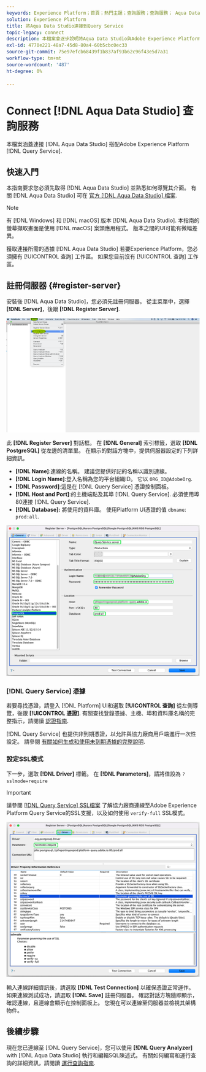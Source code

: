 ```yaml
---
keywords: Experience Platform；首頁；熱門主題；查詢服務；查詢服務； Aqua Data Studio; Aqua Data Studio；連接到查詢服務；
solution: Experience Platform
title: 將Aqua Data Studio連接到Query Service
topic-legacy: connect
description: 本檔案會逐步說明將Aqua Data Studio與Adobe Experience Platform Query Service連線的步驟。
exl-id: 4770e221-48a7-45d8-80a4-60b5cbc0ec33
source-git-commit: 75e97efcb68439f1b837af93b62c96f43e5d7a31
workflow-type: tm+mt
source-wordcount: '487'
ht-degree: 0%

---
```


# Connect [!DNL Aqua Data Studio] 查詢服務

本檔案涵蓋連接 [!DNL Aqua Data Studio] 搭配Adobe Experience Platform [!DNL Query Service].

## 快速入門

本指南要求您必須先取得 [!DNL Aqua Data Studio] 並熟悉如何導覽其介面。 有關 [!DNL Aqua Data Studio] 可在 [官方 [!DNL Aqua Data Studio] 檔案](https://www.aquaclusters.com/app/home/project/public/aquadatastudio/wikibook/Documentation21.1/page/0/Aqua-Data-Studio-21-1).

>[!NOTE]
>
>有 [!DNL Windows] 和 [!DNL macOS] 版本 [!DNL Aqua Data Studio]. 本指南的螢幕擷取畫面是使用 [!DNL macOS] 案頭應用程式。 版本之間的UI可能有微幅差異。

獲取連接所需的憑據 [!DNL Aqua Data Studio] 若要Experience Platform，您必須擁有 [!UICONTROL 查詢] 工作區。 如果您目前沒有 [!UICONTROL 查詢] 工作區。

## 註冊伺服器 {#register-server}

安裝後 [!DNL Aqua Data Studio]，您必須先註冊伺服器。 從主菜單中，選擇 **[!DNL Server]**，後跟 **[!DNL Register Server]**.

![「Server（伺服器）」下拉菜單，其中「Register Server（註冊伺服器）」突出顯示。](../images/clients/aqua-data-studio/register-server.png)

此 **[!DNL Register Server]** 對話框。 在 **[!DNL General]** 索引標籤，選取 **[!DNL PostgreSQL]** 從左邊的清單里。 在顯示的對話方塊中，提供伺服器設定的下列詳細資訊。

- **[!DNL Name]**:連線的名稱。 建議您提供好記的名稱以識別連線。
- **[!DNL Login Name]**:登入名稱為您的平台組織ID。 它以 `ORG_ID@AdobeOrg`.
- **[!DNL Password]**:這是在 [!DNL Query Service] 憑證控制面板。
- **[!DNL Host and Port]**:的主機端點及其埠 [!DNL Query Service]. 必須使用埠80連接 [!DNL Query Service].
- **[!DNL Database]:** 將使用的資料庫。 使用Platform UI憑證的值 `dbname`: `prod:all`.

![此 [!DNL Aqua Data Studio] 「常規」頁簽，其中突出顯示了必需的輸入欄位。](../images/clients/aqua-data-studio/register-server-general-tab.png)

### [!DNL Query Service] 憑據

若要尋找憑證，請登入 [!DNL Platform] UI和選取 **[!UICONTROL 查詢]** 從左側導覽，後跟 **[!UICONTROL 憑證]**. 有關查找登錄憑據、主機、埠和資料庫名稱的完整指示，請閱讀 [認證指南](../ui/credentials.md).

[!DNL Query Service] 也提供非到期憑證，以允許與協力廠商用戶端進行一次性設定。 請參閱 [有關如何生成和使用未到期憑據的完整說明](../ui/credentials.md#non-expiring-credentials).

### 設定SSL模式

下一步，選取 **[!DNL Driver]** 標籤。 在 **[!DNL Parameters]**，請將值設為 `?sslmode=require`

>[!IMPORTANT]
>
>請參閱 [[!DNL Query Service] SSL檔案](./ssl-modes.md) 了解協力廠商連線至Adobe Experience Platform Query Service的SSL支援，以及如何使用 `verify-full` SSL模式。

![此 [!DNL Aqua Data Studio] 驅動程式頁簽，並突出顯示「參數」欄位。](../images/clients/aqua-data-studio/register-server-driver-tab.png)

輸入連線詳細資訊後，請選取 **[!DNL Test Connection]** 以確保憑證正常運作。 如果連線測試成功，請選取 **[!DNL Save]** 註冊伺服器。 確認對話方塊隨即顯示，確認連線，且連線會顯示在控制面板上。 您現在可以連線至伺服器並檢視其架構物件。

## 後續步驟

現在您已連線至 [!DNL Query Service]，您可以使用 **[!DNL Query Analyzer]** with [!DNL Aqua Data Studio] 執行和編輯SQL陳述式。 有關如何編寫和運行查詢的詳細資訊，請閱讀 [運行查詢指南](../best-practices/writing-queries.md).

